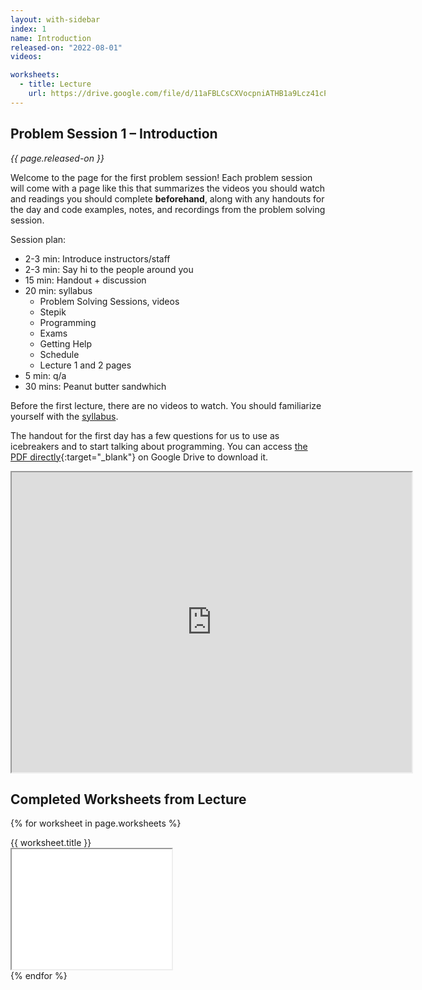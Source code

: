 ```yaml
---
layout: with-sidebar
index: 1
name: Introduction
released-on: "2022-08-01"
videos:

worksheets:
  - title: Lecture
    url: https://drive.google.com/file/d/11aFBLCsCXVocpniATHB1a9Lcz41cPf09
---
```

## Problem Session 1 – Introduction

_{{ page.released-on }}_

Welcome to the page for the first problem session! Each problem session will
come with a page like this that summarizes the videos you should watch and
readings you should complete **beforehand**, along with any handouts for the day
and code examples, notes, and recordings from the problem solving session.

Session plan:
- 2-3 min: Introduce instructors/staff
- 2-3 min: Say hi to the people around you
- 15 min: Handout + discussion
- 20 min: syllabus
    - Problem Solving Sessions, videos
    - Stepik
    - Programming
    - Exams
    - Getting Help
    - Schedule
    - Lecture 1 and 2 pages
- 5 min: q/a
- 30 mins: Peanut butter sandwhich

Before the first lecture, there are no videos to watch. You should familiarize
yourself with the [syllabus](../syllabus.html).

The handout for the first day has a few questions for us to use as icebreakers
and to start talking about programming. You can access [the PDF
directly](https://drive.google.com/file/d/1L3-VtXr7YZcVXDlBpVGv9B7Thzwn64tK/preview){:target="_blank"}
on Google Drive to download it.

<iframe src="https://drive.google.com/file/d/1L3-VtXr7YZcVXDlBpVGv9B7Thzwn64tK/preview" width="640" height="480" allow="autoplay"></iframe>

## Completed Worksheets from Lecture

{% for worksheet in page.worksheets %}
<div class="worksheetBox">
{{ worksheet.title }}
<br>
<iframe src="{{ worksheet.url }}/preview" width="256" height="192" allow="autoplay"></iframe>
</div>
{% endfor %}

